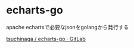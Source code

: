 # echarts-go

apache echartsで必要なjsonをgolangから発行する

[tsuchinaga / echarts-go · GitLab](https://gitlab.com/tsuchinaga/echarts-go)
